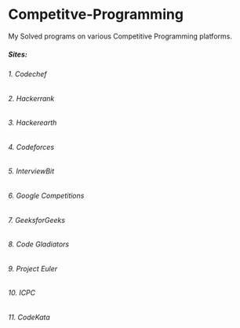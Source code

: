 # Competitve-Programming
My Solved programs on various Competitive Programming platforms.

##### Sites:
###### 1. Codechef
###### 2. Hackerrank
###### 3. Hackerearth
###### 4. Codeforces
###### 5. InterviewBit
###### 6. Google Competitions
###### 7. GeeksforGeeks
###### 8. Code Gladiators
###### 9. Project Euler
###### 10. ICPC
###### 11. CodeKata
